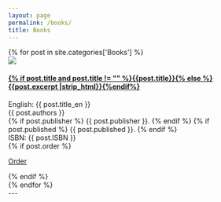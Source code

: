 ```yaml
---
layout: page
permalink: /books/
title: Books
---
```



<div id="books">
  {% for post in site.categories['Books'] %}
  <article class="book">
    <img src="{{ site.baseurl }}/images/{{post.image}}" />
    <div>
      <h4><a href="{{ site.baseurl }}{{ post.url }}">
        {% if post.title and post.title != "" %}{{post.title}}{% else %}{{post.excerpt |strip_html}}{%endif%}
      </a></h4>
      <div>English: {{ post.title_en }}</div>
      <div>{{ post.authors }}</div>
      <div>
        {% if post.publisher %}
          <span>{{ post.publisher }}.</span>
        {% endif %}
        {% if post.published %}
          <span>{{ post.published }}.</span>
        {% endif %}
      </div>
      <div>ISBN: {{ post.ISBN }}</div>
      {% if post.order %}
        <p><a href="{{ post.order }}">Order</a></p>
      {% endif %}
    </div>
  </article>
  {% endfor %}
</div>
---

